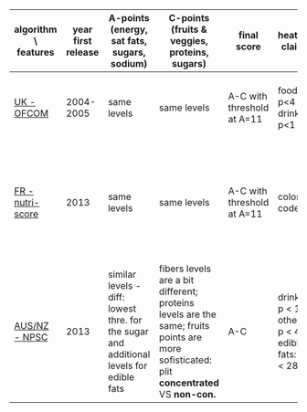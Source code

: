 | algorithm \ features                                                                                         | year first release | A-points (energy, sat fats, sugars, sodium)                                                  |  C-points  (fruits & veggies, proteins, sugars)                                                                                  | final score                 | heathy   claim                                  | Further  comments                                |
|--------------------------------------------------------------------------------------------------------------|--------------------|----------------------------------------------------------------------------------------------|----------------------------------------------------------------------------------------------------------------------------------|-----------------------------|-------------------------------------------------|--------------------------------------------------|
| [UK - OFCOM](https://www.gov.uk/government/uploads/system/uploads/attachment_data/file/216094/dh_123492.pdf) | 2004-2005          | same levels                                                                              | same  levels                                                                                                             | A-C with threshold at A=11  | food: p<4  drink: p<1                           | fruits and veggies have quite [some rules for points assignment](https://www.food.gov.uk/sites/default/files/multimedia/pdfs/nutprofpguide.pdf)  |
| [FR - nutri-score](http://solidarites-sante.gouv.fr/IMG/pdf/rapport_Hercberg_15_11_2013.pdf)                 | 2013               | same levels                                                                              | same  levels                                                                                                                 | A-C with threshold  at A=11 | color - code                                    | adaptation of UK model for the french market (cheese, edible fats, fuites  and veggies, drinks) |
| [AUS/NZ - NPSC](http://www.foodstandards.gov.au/industry/labelling/Documents/Short-guide-for-industry-to-the-NPSC.pdf)|  2013               | similar levels - diff: lowest thre. for the sugar and additional levels for edible fats  | fibers levels are a bit different; proteins levels are the same; fruits points are more sofisticated: plit **concentrated** VS **non-con.**  | A-C                         | drinks: p < 1 others: p < 4 edible fats: p < 28 |also here there are quite [some ruels](https://www.legislation.gov.au/Details/F2017C00719) for fruits and veggies |